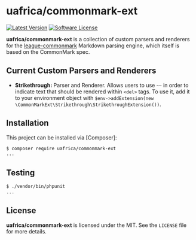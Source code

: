# uafrica/commonmark-ext

[![Latest Version](https://img.shields.io/packagist/v/uafrica/commonmark-ext.svg?style=flat-square)](https://packagist.org/packages/uafrica/commonmark-ext)
[![Software License](http://img.shields.io/badge/License-MIT-brightgreen.svg?style=flat-square)](LICENSE)

**uafrica/commonmark-ext** is a collection of custom parsers and renderers for the [league-commonmark] Markdown
parsing engine, which itself is based on the CommonMark spec.

## Current Custom Parsers and Renderers

* **Strikethrough:** Parser and Renderer. Allows users to use `~~` in order to indicate text that should be rendered within `<del>` tags.  To use it, add it to your environment object with `$env->addExtension(new \CommonMarkExt\Strikethrough\StrikethroughExtension())`.

## Installation

This project can be installed via [Composer]:

``` bash
$ composer require uafrica/commonmark-ext
...
```

## Testing

``` bash
$ ./vendor/bin/phpunit
...
```

## License

**uafrica/commonmark-ext** is licensed under the MIT.  See the `LICENSE` file for more details.

[league-commonmark]: https://github.com/thephpleague/commonmark
